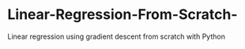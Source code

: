 # Linear-Regression-From-Scratch-
Linear regression using gradient descent from scratch with Python 
